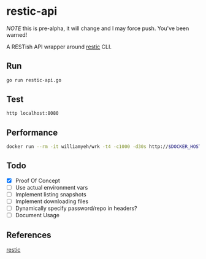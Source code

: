 restic-api
===
*NOTE* this is pre-alpha, it will change and I may force push. You've been warned!

A RESTish API wrapper around [restic](https://github.com/restic/restic) CLI.

## Run
```bash
go run restic-api.go
```

## Test
```bash
http localhost:8080
```

## Performance
```bash
docker run --rm -it williamyeh/wrk -t4 -c1000 -d30s http://$DOCKER_HOST_IP:8080
```

## Todo
- [x] Proof Of Concept
- [ ] Use actual environment vars
- [ ] Implement listing snapshots
- [ ] Implement downloading files
- [ ] Dynamically specify password/repo in headers?
- [ ] Document Usage

## References
[restic](https://github.com/restic/restic)
